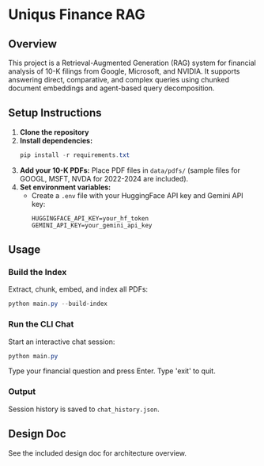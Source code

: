 # Uniqus Finance RAG

## Overview

This project is a Retrieval-Augmented Generation (RAG) system for financial analysis of 10-K filings from Google, Microsoft, and NVIDIA. It supports answering direct, comparative, and complex queries using chunked document embeddings and agent-based query decomposition.

## Setup Instructions

1. **Clone the repository**
2. **Install dependencies:**
   ```powershell
   pip install -r requirements.txt
   ```
3. **Add your 10-K PDFs:**
   Place PDF files in `data/pdfs/` (sample files for GOOGL, MSFT, NVDA for 2022-2024 are included).
4. **Set environment variables:**
   - Create a `.env` file with your HuggingFace API key and Gemini API key:
     ```
     HUGGINGFACE_API_KEY=your_hf_token
     GEMINI_API_KEY=your_gemini_api_key
     ```

## Usage

### Build the Index

Extract, chunk, embed, and index all PDFs:

```powershell
python main.py --build-index
```

### Run the CLI Chat

Start an interactive chat session:

```powershell
python main.py
```

Type your financial question and press Enter. Type 'exit' to quit.

### Output

Session history is saved to `chat_history.json`.

## Design Doc

See the included design doc for architecture overview.
